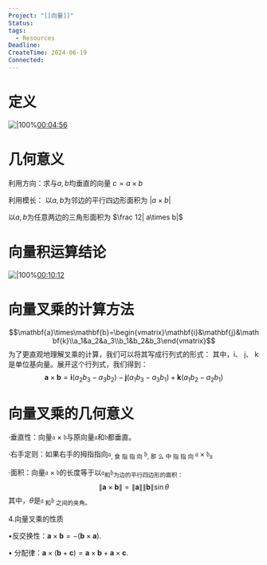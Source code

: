 ```yaml
---
Project: "[[向量]]"
Status: 
tags:
  - Resources
Deadline: 
CreateTime: 2024-06-19
Connected:
---
```

# 定义
![|100%](ziyunote-20240619_205842.jpg)[00:04:56](ziyunote://play?path=https%3A%2F%2Fwww.bilibili.com%2Fvideo%2FBV1GK421t7S8%3Fp%3D5%26vd_source%3D8b450300cfa6415cb0312754cf65ba30&time=00:04:56)

# 几何意义
利用方向：求与$a,b$均垂直的向量 $c=a\times b$

利用模长：
以$a,b$为邻边的平行四边形面积为 $\left | a\times b\right |$

以$a, b$为任意两边的三角形面积为 $\frac 12| a\times b|$

# 向量积运算结论
![|100%](ziyunote-20240619_210239.jpg)[00:10:12](ziyunote://play?path=https%3A%2F%2Fwww.bilibili.com%2Fvideo%2FBV1GK421t7S8%3Fp%3D5%26vd_source%3D8b450300cfa6415cb0312754cf65ba30&time=00:10:12)

# 向量叉乘的计算方法
$$\mathbf{a}\times\mathbf{b}=\begin{vmatrix}\mathbf{i}&\mathbf{j}&\mathbf{k}\\a_1&a_2&a_3\\b_1&b_2&b_3\end{vmatrix}$$
为了更直观地理解叉乘的计算，我们可以将其写成行列式的形式：
其中，i、 j、 k是单位基向量。展开这个行列式，我们得到：
$$\mathbf{a}\times\mathbf{b}=\mathbf{i}(a_2b_3-a_3b_2)-\mathbf{j}(a_1b_3-a_3b_1)+\mathbf{k}(a_1b_2-a_2b_1)$$
# 向量叉乘的几何意义

·垂直性：向量$\mathfrak{a}\times\mathfrak{b}$与原向量$\mathfrak{a}$和$\mathfrak{b}$都垂直。

·右手定则：如果右手的拇指指向$\mathfrak{a} _\text{, 食 指 指 向 }\mathfrak{b} _\text{, 那 么 中 指 指 向 }\mathfrak{a} \times \mathfrak{b} _s$

·面积：向量$\mathfrak{a}\times\mathfrak{b}$的长度等于以$\mathfrak{a}_{\text{和}}\mathfrak{b}_{\text{为边的平行四边形的面积：}}$
$$\|\mathbf{a}\times\mathbf{b}\|=\|\mathbf{a}\|\|\mathbf{b}\|\sin\theta $$
其中，$\theta$是$\mathfrak{a}_{\text{ 和}}\mathfrak{b}_{\text{ 之间的夹角。}}$

4.向量叉乘的性质

$\bullet$反交换性：$\mathbf{a}\times\mathbf{b}=-(\mathbf{b}\times\mathbf{a}).$

$\bullet$ 分配律：$\mathbf{a}\times(\mathbf{b}+\mathbf{c})=\mathbf{a}\times\mathbf{b}+\mathbf{a}\times\mathbf{c}.$